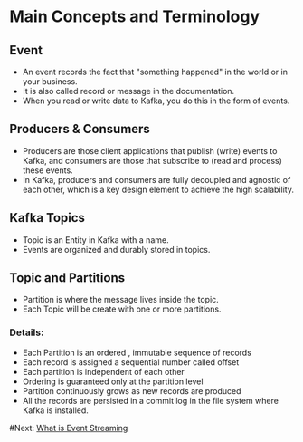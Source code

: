 # Main Concepts and Terminology

## Event

- An event records the fact that "something happened" in the world or in your business. 
- It is also called record or message in the documentation.
- When you read or write data to Kafka, you do this in the form of events. 

## Producers & Consumers
- Producers are those client applications that publish (write) events to Kafka, and consumers are those that subscribe to (read and process) these events.
- In Kafka, producers and consumers are fully decoupled and agnostic of each other, which is a key design element to achieve the high scalability.

## Kafka Topics
- Topic is an Entity in Kafka with a name.
- Events are organized and durably stored in topics.

## Topic and Partitions
- Partition is where the message lives inside the topic.
- Each Topic will be create with one or more partitions.

### Details:
- Each Partition is an ordered , immutable sequence of records
- Each record is assigned a sequential number called offset
- Each partition is independent of each other
- Ordering is guaranteed only at the partition level
- Partition continuously grows as new records are produced
- All the records are persisted in a commit log in the file system where Kafka is installed.


#Next: [What is Event Streaming](https://hakuna16.github.io/Kafka-Tutorials/what%20is%20Event%20Streaming.html)
